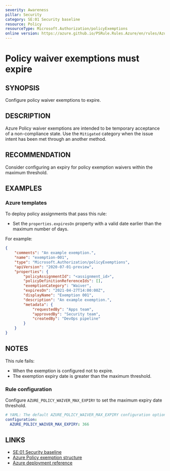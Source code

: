 ```yaml
---
severity: Awareness
pillar: Security
category: SE:01 Security baseline
resource: Policy
resourceType: Microsoft.Authorization/policyExemptions
online version: https://azure.github.io/PSRule.Rules.Azure/en/rules/Azure.Policy.WaiverExpiry/
---
```


# Policy waiver exemptions must expire

## SYNOPSIS

Configure policy waiver exemptions to expire.

## DESCRIPTION

Azure Policy waiver exemptions are intended to be temporary acceptance of a non-compliance state.
Use the `Mitigated` category when the issue intent has been met through an another method.

## RECOMMENDATION

Consider configuring an expiry for policy exemption waivers within the maximum threshold.

## EXAMPLES

### Azure templates

To deploy policy assignments that pass this rule:

- Set the `properties.expiresOn` property with a valid date earlier than the maximum number of days.

For example:

```json
{
    "comments": "An example exemption.",
    "name": "exemption-001",
    "type": "Microsoft.Authorization/policyExemptions",
    "apiVersion": "2020-07-01-preview",
    "properties": {
        "policyAssignmentId": "<assignment_id>",
        "policyDefinitionReferenceIds": [],
        "exemptionCategory": "Waiver",
        "expiresOn": "2021-04-27T14:00:00Z",
        "displayName": "Exemption 001",
        "description": "An example exemption.",
        "metadata": {
            "requestedBy": "Apps team",
            "approvedBy": "Security team",
            "createdBy": "DevOps pipeline"
        }
    }
}
```

## NOTES

This rule fails:

- When the exemption is configured not to expire.
- The exemption expiry date is greater than the maximum threshold.

### Rule configuration

<!-- module:config rule AZURE_POLICY_WAIVER_MAX_EXPIRY -->

Configure `AZURE_POLICY_WAIVER_MAX_EXPIRY` to set the maximum expiry date threshold.

```yaml
# YAML: The default AZURE_POLICY_WAIVER_MAX_EXPIRY configuration option
configuration:
  AZURE_POLICY_WAIVER_MAX_EXPIRY: 366
```

## LINKS

- [SE:01 Security baseline](https://learn.microsoft.com/azure/well-architected/security/establish-baseline)
- [Azure Policy exemption structure](https://learn.microsoft.com/azure/governance/policy/concepts/exemption-structure)
- [Azure deployment reference](https://learn.microsoft.com/azure/templates/microsoft.authorization/policyexemptions)

